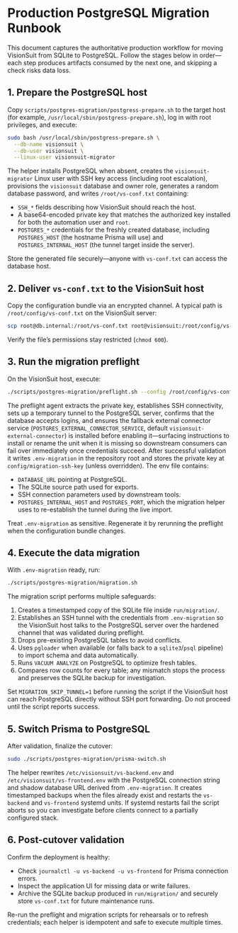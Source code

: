 # Production PostgreSQL Migration Runbook

This document captures the authoritative production workflow for moving VisionSuit from SQLite to PostgreSQL. Follow the stages below in order—each step produces artifacts consumed by the next one, and skipping a check risks data loss.

## 1. Prepare the PostgreSQL host

Copy `scripts/postgres-migration/postgress-prepare.sh` to the target host (for example, `/usr/local/sbin/postgress-prepare.sh`), log in with root privileges, and execute:

```bash
sudo bash /usr/local/sbin/postgress-prepare.sh \
  --db-name visionsuit \
  --db-user visionsuit \
  --linux-user visionsuit-migrator
```

The helper installs PostgreSQL when absent, creates the `visionsuit-migrator` Linux user with SSH key access (including root escalation), provisions the `visionsuit` database and owner role, generates a random database password, and writes `/root/vs-conf.txt` containing:

- `SSH_*` fields describing how VisionSuit should reach the host.
- A base64-encoded private key that matches the authorized key installed for both the automation user and `root`.
- `POSTGRES_*` credentials for the freshly created database, including `POSTGRES_HOST` (the hostname Prisma will use) and `POSTGRES_INTERNAL_HOST` (the tunnel target inside the server).

Store the generated file securely—anyone with `vs-conf.txt` can access the database host.

## 2. Deliver `vs-conf.txt` to the VisionSuit host

Copy the configuration bundle via an encrypted channel. A typical path is `/root/config/vs-conf.txt` on the VisionSuit server:

```bash
scp root@db.internal:/root/vs-conf.txt root@visionsuit:/root/config/vs-conf.txt
```

Verify the file’s permissions stay restricted (`chmod 600`).

## 3. Run the migration preflight

On the VisionSuit host, execute:

```bash
./scripts/postgres-migration/preflight.sh --config /root/config/vs-conf.txt
```

The preflight agent extracts the private key, establishes SSH connectivity, sets up a temporary tunnel to the PostgreSQL server, confirms that the database accepts logins, and ensures the fallback external connector service (`POSTGRES_EXTERNAL_CONNECTOR_SERVICE`, default `visionsuit-external-connector`) is installed before enabling it—surfacing instructions to install or rename the unit when it is missing so downstream consumers can fail over immediately once credentials succeed. After successful validation it writes `.env-migration` in the repository root and stores the private key at `config/migration-ssh-key` (unless overridden). The env file contains:

- `DATABASE_URL` pointing at PostgreSQL.
- The SQLite source path used for exports.
- SSH connection parameters used by downstream tools.
- `POSTGRES_INTERNAL_HOST` and `POSTGRES_PORT`, which the migration helper uses to re-establish the tunnel during the live import.

Treat `.env-migration` as sensitive. Regenerate it by rerunning the preflight when the configuration bundle changes.

## 4. Execute the data migration

With `.env-migration` ready, run:

```bash
./scripts/postgres-migration/migration.sh
```

The migration script performs multiple safeguards:

1. Creates a timestamped copy of the SQLite file inside `run/migration/`.
2. Establishes an SSH tunnel with the credentials from `.env-migration` so the VisionSuit host talks to the PostgreSQL server over the hardened channel that was validated during preflight.
3. Drops pre-existing PostgreSQL tables to avoid conflicts.
4. Uses `pgloader` when available (or falls back to a `sqlite3`/`psql` pipeline) to import schema and data automatically.
5. Runs `VACUUM ANALYZE` on PostgreSQL to optimize fresh tables.
6. Compares row counts for every table; any mismatch stops the process and preserves the SQLite backup for investigation.

Set `MIGRATION_SKIP_TUNNEL=1` before running the script if the VisionSuit host can reach PostgreSQL directly without SSH port forwarding. Do not proceed until the script reports success.

## 5. Switch Prisma to PostgreSQL

After validation, finalize the cutover:

```bash
sudo ./scripts/postgres-migration/prisma-switch.sh
```

The helper rewrites `/etc/visionsuit/vs-backend.env` and `/etc/visionsuit/vs-frontend.env` with the PostgreSQL connection string and shadow database URL derived from `.env-migration`. It creates timestamped backups when the files already exist and restarts the `vs-backend` and `vs-frontend` systemd units. If systemd restarts fail the script aborts so you can investigate before clients connect to a partially configured stack.

## 6. Post-cutover validation

Confirm the deployment is healthy:

- Check `journalctl -u vs-backend -u vs-frontend` for Prisma connection errors.
- Inspect the application UI for missing data or write failures.
- Archive the SQLite backup produced in `run/migration/` and securely store `vs-conf.txt` for future maintenance runs.

Re-run the preflight and migration scripts for rehearsals or to refresh credentials; each helper is idempotent and safe to execute multiple times.
